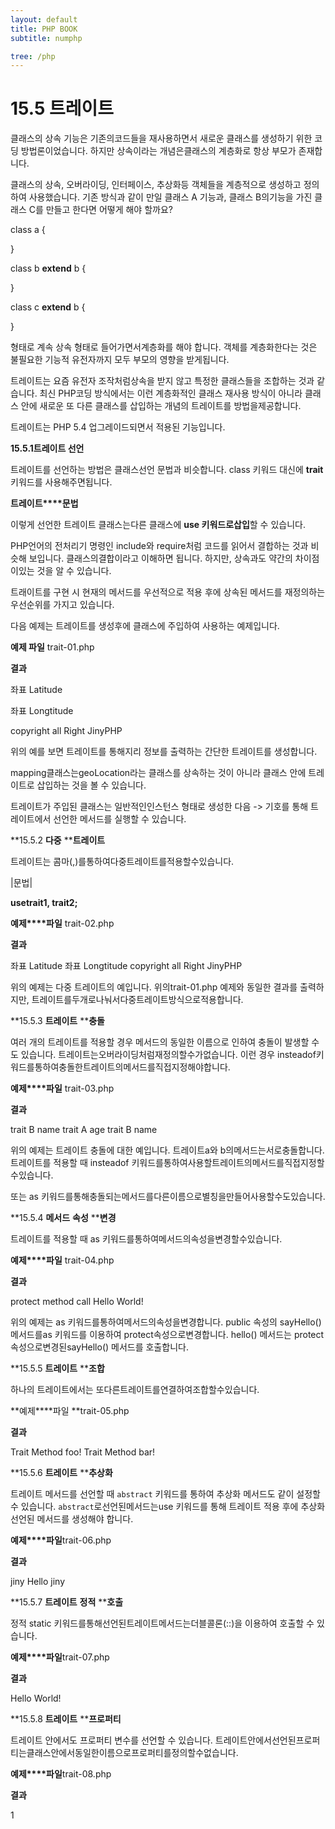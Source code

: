 ```yaml
---
layout: default
title: PHP BOOK
subtitle: numphp

tree: /php
---
```


# 15.5 트레이트

클래스의 상속 기능은 기존의코드들을 재사용하면서 새로운 클래스를 생성하기 위한 코딩 방법론이었습니다. 하지만 상속이라는 개념은클래스의 계층화로 항상 부모가 존재합니다. 

 

클래스의 상속, 오버라이딩, 인터페이스, 추상화등 객체들을 계층적으로 생성하고 정의하여 사용했습니다. 기존 방식과 같이 만일 클래스 A 기능과, 클래스 B의기능을 가진 클래스 C를 만들고 한다면 어떻게 해야 할까요?

 

class a {

}

 

class b **extend** b {

}

 

class c **extend** b {

}

 

형태로 계속 상속 형태로 들어가면서계층화를 해야 합니다. 객체를 계층화한다는 것은 불필요한 기능적 유전자까지 모두 부모의 영향을 받게됩니다.

 

트레이트는 요즘 유전자 조작처럼상속을 받지 않고 특정한 클래스들을 조합하는 것과 같습니다. 최신 PHP코딩 방식에서는 이런 계층화적인 클래스 재사용 방식이 아니라 클래스 안에 새로운 또 다른 클래스를 삽입하는 개념의 트레이트를 방법을제공합니다.

 

트레이트는 PHP 5.4 업그레이드되면서 적용된 기능입니다. 

 

 

 

 

**15.5.1****트레이트 선언******

 

트레이트를 선언하는 방법은 클래스선언 문법과 비슷합니다. class 키워드 대신에 **trait** 키워드를 사용해주면됩니다.

 

**트레이트****문법**

 

이렇게 선언한 트레이트 클래스는다른 클래스에 **use 키워드로삽입**할 수 있습니다.

 

 

PHP언어의 전처리기 명령인 include와 require처럼 코드를 읽어서 결합하는 것과 비슷해 보입니다. 클래스의결합이라고 이해하면 됩니다. 하지만, 상속과도 약간의 차이점이있는 것을 알 수 있습니다.

 

트래이트를 구현 시 현재의 메서드를 우선적으로 적용 후에 상속된 메서드를 재정의하는 우선순위를 가지고 있습니다.

 

 

다음 예제는 트레이트를 생성후에 클래스에 주입하여 사용하는 예제입니다.

**예제 파일** trait-01.php

 

**결과**

좌표 Latitude

좌표 Longtitude

copyright all Right JinyPHP

 

위의 예를 보면 트레이트를 통해지리 정보를 출력하는 간단한 트레이트를 생성합니다. 

 

mapping클래스는geoLocation라는 클래스를 상속하는 것이 아니라 클래스 안에 트레이트로 삽입하는 것을 볼 수 있습니다.

 

트레이트가 주입된 클래스는 일반적인인스턴스 형태로 생성한 다음 -> 기호를 통해 트레이트에서 선언한 메서드를 실행할 수 있습니다.

 

 

**15.5.2 ****다중**** ****트레이트**

트레이트는 콤마(,)를통하여다중트레이트를적용할수있습니다.

 

|문법|

**usetrait1, trait2;**

**예제****파일** trait-02.php

 

**결과**

좌표 Latitude
좌표 Longtitude
copyright all Right JinyPHP

 

위의 예제는 다중 트레이트의 예입니다. 위의trait-01.php 예제와 동일한 결과를 출력하지만, 트레이트를두개로나눠서다중트레이트방식으로적용합니다.

 

**15.5.3 ****트레이트**** ****충돌**

여러 개의 트레이트를 적용할 경우 메서드의 동일한 이름으로 인하여 충돌이 발생할 수도 있습니다. 트레이트는오버라이딩처럼재정의할수가없습니다. 이런 경우 insteadof키워드를통하여충돌한트레이트의메서드를직접지정해야합니다.

**예제****파일** trait-03.php

 

**결과**

trait B name
trait A age
trait B name

 

위의 예제는 트레이트 충돌에 대한 예입니다. 트레이트a와 b의메서드는서로충돌합니다. 트레이트를 적용할 때 insteadof 키워드를통하여사용할트레이트의메서드를직접지정할수있습니다.

 

또는 as 키워드를통해충돌되는메서드를다른이름으로별칭을만들어사용할수도있습니다.

 

**15.5.4 ****메서드**** ****속성**** ****변경**

트레이트를 적용할 때 as 키워드를통하여메서드의속성을변경할수있습니다. 

 

**예제****파일** trait-04.php

 

**결과**

protect method call 
Hello World!

 

위의 예제는 as 키워드를통하여메서드의속성을변경합니다. public 속성의 sayHello() 메서드를as 키워드를 이용하여 protect속성으로변경합니다. hello() 메서드는 protect 속성으로변경된sayHello() 메서드를 호출합니다.

 

 

**15.5.5  ****트레이트**** ****조합**

하나의 트레이트에서는 또다른트레이트를연결하여조합할수있습니다.

 

**예제****파일 **trait-05.php

 

**결과**

Trait Method foo!
Trait Method bar!

 

**15.5.6  ****트레이트**** ****추상화**

트레이트 메서드를 선언할 때 `abstract` 키워드를 통하여 추상화 메서드도 같이 설정할 수 있습니다. `abstract`로선언된메서드는use 키워드를 통해 트레이트 적용 후에 추상화 선언된 메서드를 생성해야 합니다.

 

**예제****파일**trait-06.php

 

**결과**

jiny
Hello jiny

 

 

**15.5.7  ****트레이트**** ****정적**** ****호출**

정적 static 키워드를통해선언된트레이트메서드는더블콜론(::)을 이용하여 호출할 수 있습니다.

 

**예제****파일**trait-07.php

 

**결과**

Hello World!

 

**15.5.8  ****트레이트**** ****프로퍼티**

트레이트 안에서도 프로퍼티 변수를 선언할 수 있습니다. 트레이트안에서선언된프로퍼티는클래스안에서동일한이름으로프로퍼티를정의할수없습니다.

 

**예제****파일**trait-08.php

 

**결과**

1

 

 

